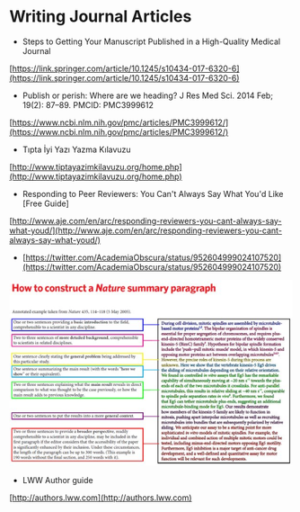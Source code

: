 # Writing Journal Articles

* Steps to Getting Your Manuscript Published in a High-Quality Medical Journal

[https://link.springer.com/article/10.1245/s10434-017-6320-6](https://link.springer.com/article/10.1245/s10434-017-6320-6)

* Publish or perish: Where are we heading? J Res Med Sci. 2014 Feb; 19\(2\): 87–89. PMCID: PMC3999612

[https://www.ncbi.nlm.nih.gov/pmc/articles/PMC3999612/](https://www.ncbi.nlm.nih.gov/pmc/articles/PMC3999612/)

* Tıpta İyi Yazı Yazma Kılavuzu

[http://www.tiptayazimkilavuzu.org/home.php](http://www.tiptayazimkilavuzu.org/home.php)

* Responding to Peer Reviewers: You Can't Always Say What You'd Like \[Free Guide\]

[http://www.aje.com/en/arc/responding-reviewers-you-cant-always-say-what-youd/](http://www.aje.com/en/arc/responding-reviewers-you-cant-always-say-what-youd/)

* [https://twitter.com/AcademiaObscura/status/952604999024107520](https://twitter.com/AcademiaObscura/status/952604999024107520)

![](../.gitbook/assets/dthvmmuxuaaprej.jpg_large.jpg)

* LWW Author guide

[http://authors.lww.com](http://authors.lww.com)

